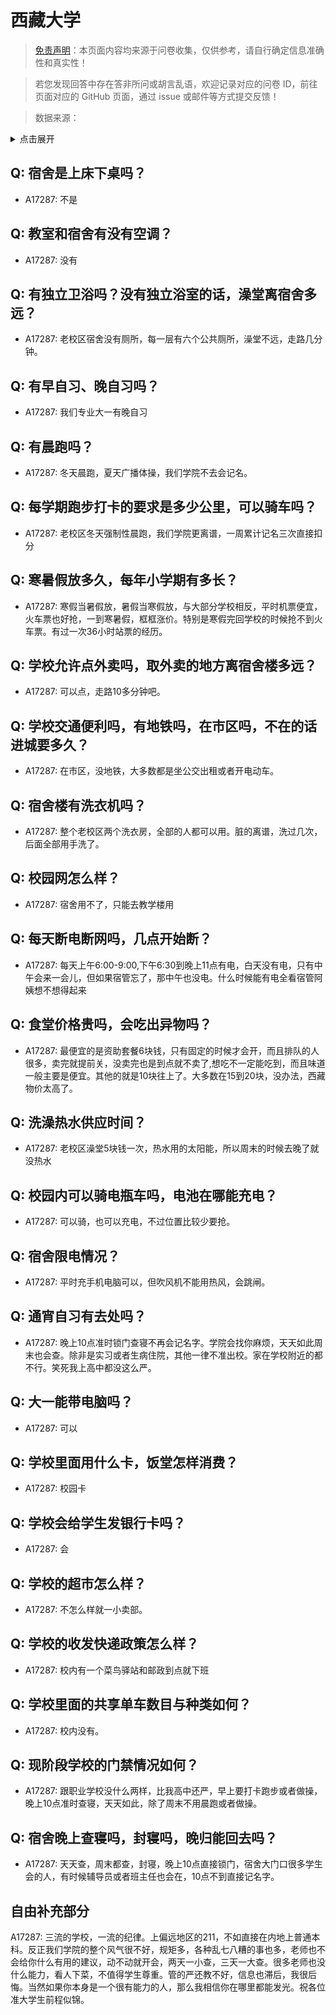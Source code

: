 # 西藏大学

> [免责声明](https://colleges.chat/#_3)：本页面内容均来源于问卷收集，仅供参考，请自行确定信息准确性和真实性！

> 若您发现回答中存在答非所问或胡言乱语，欢迎记录对应的问卷 ID，前往页面对应的 GitHub 页面，通过 issue 或邮件等方式提交反馈！

> 数据来源：

<details><summary>点击展开</summary>
<ul>
<li>A17287: 匿名 (2023 年 05 月)</li>
</ul>
</details>

## Q: 宿舍是上床下桌吗？

- A17287: 不是

## Q: 教室和宿舍有没有空调？

- A17287: 没有

## Q: 有独立卫浴吗？没有独立浴室的话，澡堂离宿舍多远？

- A17287: 老校区宿舍没有厕所，每一层有六个公共厕所，澡堂不远，走路几分钟。

## Q: 有早自习、晚自习吗？

- A17287: 我们专业大一有晚自习

## Q: 有晨跑吗？

- A17287: 冬天晨跑，夏天广播体操，我们学院不去会记名。

## Q: 每学期跑步打卡的要求是多少公里，可以骑车吗？

- A17287: 老校区冬天强制性晨跑，我们学院更离谱，一周累计记名三次直接扣分

## Q: 寒暑假放多久，每年小学期有多长？

- A17287: 寒假当暑假放，暑假当寒假放，与大部分学校相反，平时机票便宜，火车票也好抢，一到寒暑假，框框涨价。特别是寒假完回学校的时候抢不到火车票。有过一次36小时站票的经历。

## Q: 学校允许点外卖吗，取外卖的地方离宿舍楼多远？

- A17287: 可以点，走路10多分钟吧。

## Q: 学校交通便利吗，有地铁吗，在市区吗，不在的话进城要多久？

- A17287: 在市区，没地铁，大多数都是坐公交出租或者开电动车。

## Q: 宿舍楼有洗衣机吗？

- A17287: 整个老校区两个洗衣房，全部的人都可以用。脏的离谱，洗过几次，后面全部用手洗了。

## Q: 校园网怎么样？

- A17287: 宿舍用不了，只能去教学楼用

## Q: 每天断电断网吗，几点开始断？

- A17287: 每天上午6:00-9:00,下午6:30到晚上11点有电，白天没有电，只有中午会来一会儿，但如果宿管忘了，那中午也没电。什么时候能有电全看宿管阿姨想不想得起来

## Q: 食堂价格贵吗，会吃出异物吗？

- A17287: 最便宜的是资助套餐6块钱，只有固定的时候才会开，而且排队的人很多，卖完就提前关，没卖完也是到点就不卖了,想吃不一定能吃到，而且味道一般主要是便宜。其他的就是10块往上了。大多数在15到20块，没办法，西藏物价太高了。

## Q: 洗澡热水供应时间？

- A17287: 老校区澡堂5块钱一次，热水用的太阳能，所以周末的时候去晚了就没热水

## Q: 校园内可以骑电瓶车吗，电池在哪能充电？

- A17287: 可以骑，也可以充电，不过位置比较少要抢。

## Q: 宿舍限电情况？

- A17287: 平时充手机电脑可以，但吹风机不能用热风，会跳闸。

## Q: 通宵自习有去处吗？

- A17287: 晚上10点准时锁门查寝不再会记名字。学院会找你麻烦，天天如此周末也会查。除非是实习或者生病住院，其他一律不准出校。家在学校附近的都不行。笑死我上高中都没这么严。

## Q: 大一能带电脑吗？

- A17287: 可以

## Q: 学校里面用什么卡，饭堂怎样消费？

- A17287: 校园卡

## Q: 学校会给学生发银行卡吗？

- A17287: 会

## Q: 学校的超市怎么样？

- A17287: 不怎么样就一小卖部。

## Q: 学校的收发快递政策怎么样？

- A17287: 校内有一个菜鸟驿站和邮政到点就下班

## Q: 学校里面的共享单车数目与种类如何？

- A17287: 校内没有。

## Q: 现阶段学校的门禁情况如何？

- A17287: 跟职业学校没什么两样，比我高中还严，早上要打卡跑步或者做操，晚上10点准时查寝，天天如此，除了周末不用晨跑或者做操。

## Q: 宿舍晚上查寝吗，封寝吗，晚归能回去吗？

- A17287: 天天查，周末都查，封寝，晚上10点直接锁门，宿舍大门口很多学生会的人，有时候辅导员或者班主任也会在，10点不到直接记名字。

## 自由补充部分

A17287: 三流的学校，一流的纪律。上偏远地区的211，不如直接在内地上普通本科。反正我们学院的整个风气很不好，规矩多，各种乱七八糟的事也多，老师也不会给你什么有用的建议，动不动就开会，两天一小查，三天一大查。很多老师也没什么能力，看人下菜，不值得学生尊重。管的严还教不好，信息也滞后，我很后悔。当然如果你本身是一个很有能力的人，那么我相信你在哪里都能发光。祝各位准大学生前程似锦。